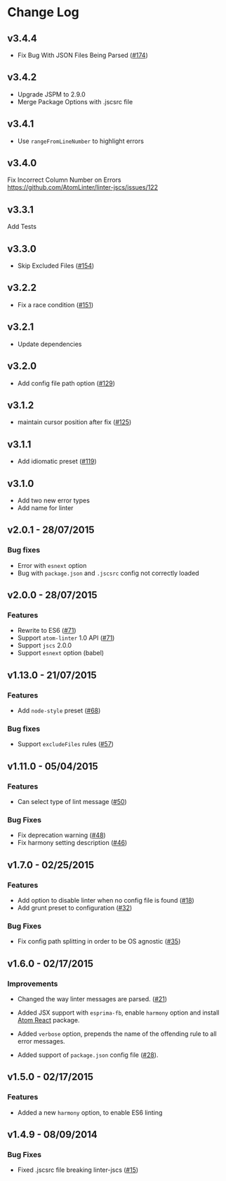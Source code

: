 # Change Log

## v3.4.4

- Fix Bug With JSON Files Being Parsed ([#174](https://github.com/AtomLinter/linter-jscs/issues/174))

## v3.4.2

- Upgrade JSPM to 2.9.0
- Merge Package Options with .jscsrc file

## v3.4.1

- Use `rangeFromLineNumber` to highlight errors

## v3.4.0

Fix Incorrect Column Number on Errors
https://github.com/AtomLinter/linter-jscs/issues/122

## v3.3.1

Add Tests

## v3.3.0

*   Skip Excluded Files ([#154](https://github.com/AtomLinter/linter-jscs/pull/154))

## v3.2.2

*   Fix a race condition ([#151](https://github.com/AtomLinter/linter-jscs/pull/151))

## v3.2.1

*   Update dependencies

## v3.2.0

*   Add config file path option ([#129](https://github.com/AtomLinter/linter-jscs/pull/129))

## v3.1.2

*   maintain cursor position after fix ([#125](https://github.com/AtomLinter/linter-jscs/pull/125))

## v3.1.1

*   Add idiomatic preset ([#119](https://github.com/AtomLinter/linter-jscs/pull/119))

## v3.1.0

*   Add two new error types
*   Add name for linter

## v2.0.1 - 28/07/2015

### Bug fixes

*   Error with `esnext` option
*   Bug with `package.json` and `.jscsrc` config not correctly loaded

## v2.0.0 - 28/07/2015

### Features

*   Rewrite to ES6 ([#71](https://github.com/AtomLinter/linter-jscs/pull/71))
*   Support `atom-linter` 1.0 API ([#71](https://github.com/AtomLinter/linter-jscs/pull/71))
*   Support `jscs` 2.0.0
*   Support `esnext` option (babel)

## v1.13.0 - 21/07/2015

### Features

*   Add `node-style` preset ([#68](https://github.com/AtomLinter/linter-jscs/pull/68))

### Bug fixes

*   Support `excludeFiles` rules ([#57](https://github.com/AtomLinter/linter-jscs/pull/57))

## v1.11.0 - 05/04/2015

### Features

*   Can select type of lint message ([#50](https://github.com/AtomLinter/linter-jscs/pull/50))

### Bug Fixes

*   Fix deprecation warning ([#48](https://github.com/AtomLinter/linter-jscs/pull/48))
*   Fix harmony setting description ([#46](https://github.com/AtomLinter/linter-jscs/pull/46))

## v1.7.0 - 02/25/2015

### Features

*   Add option to disable linter when no config file is found ([#18](https://github.com/AtomLinter/linter-jscs/issues/18))
*   Add grunt preset to configuration ([#32](https://github.com/AtomLinter/linter-jscs/pull/32))

### Bug Fixes

*   Fix config path splitting in order to be OS agnostic ([#35](https://github.com/AtomLinter/linter-jscs/pull/35))

## v1.6.0 - 02/17/2015

### Improvements

*   Changed the way linter messages are parsed. ([#21](https://github.com/AtomLinter/linter-jscs/pull/21))

*   Added JSX support with `esprima-fb`, enable `harmony` option and install [Atom React](http://orktes.github.io/atom-react/) package.

*   Added `verbose` option, prepends the name of the offending rule to all
    error messages.

*   Added support of `package.json` config file ([#28](https://github.com/AtomLinter/linter-jscs/issues/28)).

## v1.5.0 - 02/17/2015

### Features

*   Added a new `harmony` option, to enable ES6 linting

## v1.4.9 - 08/09/2014

### Bug Fixes

*   Fixed .jscsrc file breaking linter-jscs ([#15](https://github.com/AtomLinter/linter-jscs/issues/15))
